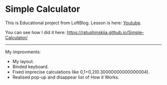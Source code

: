 # Simple Calculator
This is Educational project from LoftBlog. Lesson is here: [Youtube](https://www.youtube.com/watch?v=VHGaBc9OcXU&t=3869s).

You can see how I did it here: https://ratushinskiia.github.io/Simple-Calculator/
___
My improvments: 
* My layout.
* Binded keyboard.
* Fixed imprecise calculations like 0,1+0,2(0.30000000000000004).
* Realised pop-up and disappear list of How it Works.

